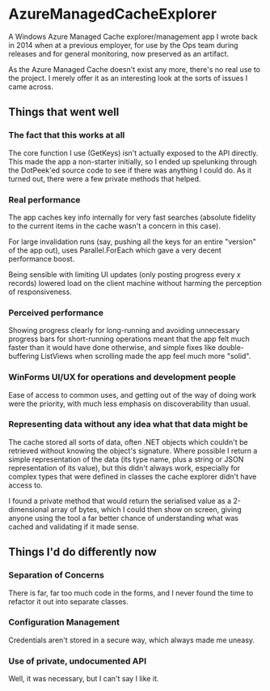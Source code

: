 # AzureManagedCacheExplorer

A Windows Azure Managed Cache explorer/management app I wrote back in 2014 when at a previous employer, for use by the Ops team during releases and for general monitoring, now preserved as an artifact.

As the Azure Managed Cache doesn't exist any more, there's no real use to the project. I merely offer it as an interesting look at the sorts of issues I came across.

## Things that went well

### The fact that this works at all

The core function I use (GetKeys) isn't actually exposed to the API directly. This made the app a non-starter initially, so I ended up spelunking through the DotPeek'ed source code to see if there was anything I could do. As it turned out, there were a few private methods that helped.

### Real performance

The app caches key info internally for very fast searches (absolute fidelity to the current items in the cache wasn't a concern in this case).

For large invalidation runs (say, pushing all the keys for an entire "version" of the app out), uses Parallel.ForEach which gave a very decent performance boost.

 Being sensible with limiting UI updates (only posting progress every *x* records) lowered load on the client machine without harming the perception of responsiveness.

### Perceived performance

Showing progress clearly for long-running and avoiding unnecessary progress bars for short-running operations meant that the app felt much faster than it would have done otherwise, and simple fixes like double-buffering ListViews when scrolling made the app feel much more "solid".

### WinForms UI/UX for operations and development people

Ease of access to common uses, and getting out of the way of doing work were the priority, with much  less emphasis on discoverability than usual.

### Representing data without any idea what that data might be

The cache stored all sorts of data, often .NET objects which couldn't be retrieved without knowing the object's signature. Where possible I return a simple representation of the data (its type name, plus a string or JSON representation of its value), but this didn't always work, especially for complex types that were defined in classes the cache explorer didn't have access to.

I found a private method that would return the serialised value as a 2-dimensional array of bytes,  which I could then show on screen, giving anyone using the tool a far better chance of understanding what was cached and validating if it made sense.

## Things I'd do differently now

### Separation of Concerns

There is far, far too much code in the forms, and I never found the time to refactor it out into separate classes.

### Configuration Management

Credentials aren't stored in a secure way, which always made me uneasy.

### Use of private, undocumented API

Well, it was necessary, but I can't say I like it.